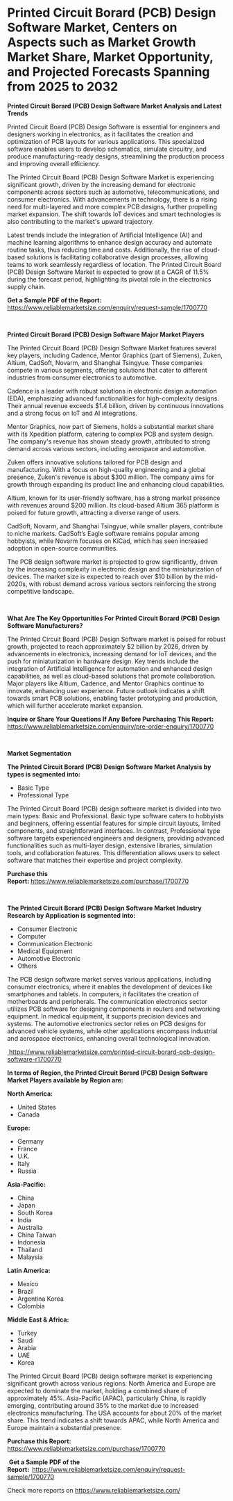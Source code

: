 <p><h1>Printed Circuit Borard (PCB) Design Software Market, Centers on Aspects such as Market Growth Market Share, Market Opportunity, and Projected Forecasts Spanning from 2025 to 2032</h1></p><p><strong>Printed Circuit Borard (PCB) Design Software Market Analysis and Latest Trends</strong></p>
<p><p>Printed Circuit Board (PCB) Design Software is essential for engineers and designers working in electronics, as it facilitates the creation and optimization of PCB layouts for various applications. This specialized software enables users to develop schematics, simulate circuitry, and produce manufacturing-ready designs, streamlining the production process and improving overall efficiency.</p><p>The Printed Circuit Board (PCB) Design Software Market is experiencing significant growth, driven by the increasing demand for electronic components across sectors such as automotive, telecommunications, and consumer electronics. With advancements in technology, there is a rising need for multi-layered and more complex PCB designs, further propelling market expansion. The shift towards IoT devices and smart technologies is also contributing to the market's upward trajectory.</p><p>Latest trends include the integration of Artificial Intelligence (AI) and machine learning algorithms to enhance design accuracy and automate routine tasks, thus reducing time and costs. Additionally, the rise of cloud-based solutions is facilitating collaborative design processes, allowing teams to work seamlessly regardless of location. The Printed Circuit Board (PCB) Design Software Market is expected to grow at a CAGR of 11.5% during the forecast period, highlighting its pivotal role in the electronics supply chain.</p></p>
<p><strong>Get a Sample PDF of the Report:&nbsp;</strong> <a href="https://www.reliablemarketsize.com/enquiry/request-sample/1700770?utm_campaign=2015&utm_medium=2&utm_source=Github&utm_content=ia&utm_term=09012025&utm_id=printed-circuit-borard-pcb-design-software">https://www.reliablemarketsize.com/enquiry/request-sample/1700770</a></p>
<p>&nbsp;</p>
<p><strong>Printed Circuit Borard (PCB) Design Software Major Market Players</strong></p>
<p><p>The Printed Circuit Board (PCB) Design Software Market features several key players, including Cadence, Mentor Graphics (part of Siemens), Zuken, Altium, CadSoft, Novarm, and Shanghai Tsingyue. These companies compete in various segments, offering solutions that cater to different industries from consumer electronics to automotive.</p><p>Cadence is a leader with robust solutions in electronic design automation (EDA), emphasizing advanced functionalities for high-complexity designs. Their annual revenue exceeds $1.4 billion, driven by continuous innovations and a strong focus on IoT and AI integrations.</p><p>Mentor Graphics, now part of Siemens, holds a substantial market share with its Xpedition platform, catering to complex PCB and system design. The company's revenue has shown steady growth, attributed to strong demand across various sectors, including aerospace and automotive.</p><p>Zuken offers innovative solutions tailored for PCB design and manufacturing. With a focus on high-quality engineering and a global presence, Zuken's revenue is about $300 million. The company aims for growth through expanding its product line and enhancing cloud capabilities.</p><p>Altium, known for its user-friendly software, has a strong market presence with revenues around $200 million. Its cloud-based Altium 365 platform is poised for future growth, attracting a diverse range of users.</p><p>CadSoft, Novarm, and Shanghai Tsingyue, while smaller players, contribute to niche markets. CadSoft’s Eagle software remains popular among hobbyists, while Novarm focuses on KiCad, which has seen increased adoption in open-source communities.</p><p>The PCB design software market is projected to grow significantly, driven by the increasing complexity in electronic design and the miniaturization of devices. The market size is expected to reach over $10 billion by the mid-2020s, with robust demand across various sectors reinforcing the strong competitive landscape.</p></p>
<p>&nbsp;</p>
<p><strong>What Are The Key Opportunities For Printed Circuit Borard (PCB) Design Software Manufacturers?</strong></p>
<p><p>The Printed Circuit Board (PCB) Design Software market is poised for robust growth, projected to reach approximately $2 billion by 2026, driven by advancements in electronics, increasing demand for IoT devices, and the push for miniaturization in hardware design. Key trends include the integration of Artificial Intelligence for automation and enhanced design capabilities, as well as cloud-based solutions that promote collaboration. Major players like Altium, Cadence, and Mentor Graphics continue to innovate, enhancing user experience. Future outlook indicates a shift towards smart PCB solutions, enabling faster prototyping and production, which will further accelerate market expansion.</p></p>
<p><strong>Inquire or Share Your Questions If Any Before Purchasing This Report:</strong> <a href="https://www.reliablemarketsize.com/enquiry/pre-order-enquiry/1700770?utm_campaign=2015&utm_medium=2&utm_source=Github&utm_content=ia&utm_term=09012025&utm_id=printed-circuit-borard-pcb-design-software">https://www.reliablemarketsize.com/enquiry/pre-order-enquiry/1700770</a></p>
<p>&nbsp;</p>
<p><strong>Market Segmentation</strong></p>
<p><strong>The Printed Circuit Borard (PCB) Design Software Market Analysis by types is segmented into:</strong></p>
<p><ul><li>Basic Type</li><li>Professional Type</li></ul></p>
<p><p>The Printed Circuit Board (PCB) design software market is divided into two main types: Basic and Professional. Basic type software caters to hobbyists and beginners, offering essential features for simple circuit layouts, limited components, and straightforward interfaces. In contrast, Professional type software targets experienced engineers and designers, providing advanced functionalities such as multi-layer design, extensive libraries, simulation tools, and collaboration features. This differentiation allows users to select software that matches their expertise and project complexity.</p></p>
<p><strong>Purchase this Report:&nbsp;</strong><a href="https://www.reliablemarketsize.com/purchase/1700770?utm_campaign=2015&utm_medium=2&utm_source=Github&utm_content=ia&utm_term=09012025&utm_id=printed-circuit-borard-pcb-design-software">https://www.reliablemarketsize.com/purchase/1700770</a></p>
<p>&nbsp;</p>
<p><strong>The Printed Circuit Borard (PCB) Design Software Market Industry Research by Application is segmented into:</strong></p>
<p><ul><li>Consumer Electronic</li><li>Computer</li><li>Communication Electronic</li><li>Medical Equipment</li><li>Automotive Electronic</li><li>Others</li></ul></p>
<p><p>The PCB design software market serves various applications, including consumer electronics, where it enables the development of devices like smartphones and tablets. In computers, it facilitates the creation of motherboards and peripherals. The communication electronics sector utilizes PCB software for designing components in routers and networking equipment. In medical equipment, it supports precision devices and systems. The automotive electronics sector relies on PCB designs for advanced vehicle systems, while other applications encompass industrial and aerospace electronics, enhancing overall technological innovation.</p></p>
<p><a href="https://www.reliablemarketsize.com/printed-circuit-borard-pcb-design-software-r1700770?utm_campaign=2015&utm_medium=2&utm_source=Github&utm_content=ia&utm_term=09012025&utm_id=printed-circuit-borard-pcb-design-software">&nbsp;https://www.reliablemarketsize.com/printed-circuit-borard-pcb-design-software-r1700770</a></p>
<p><strong>In terms of Region, the Printed Circuit Borard (PCB) Design Software Market Players available by Region are:</strong></p>
<p>
    <p> <strong> North America: </strong>
        <ul>
            <li>United States</li>
            <li>Canada</li>
        </ul>
        </p> 
    <p> <strong> Europe: </strong>
        <ul>
            <li>Germany</li>
            <li>France</li>
            <li>U.K.</li>
            <li>Italy</li>
            <li>Russia</li>
        </ul>
        </p> 
    <p> <strong> Asia-Pacific: </strong>
        <ul>
            <li>China</li>
            <li>Japan</li>
            <li>South Korea</li>
            <li>India</li>
            <li>Australia</li>
            <li>China Taiwan</li>
            <li>Indonesia</li>
            <li>Thailand</li>
            <li>Malaysia</li>
        </ul>
        </p> 
    <p> <strong> Latin America: </strong>
        <ul>
            <li>Mexico</li>
            <li>Brazil</li>
            <li>Argentina Korea</li>
            <li>Colombia</li>
        </ul>
        </p> 
    <p> <strong> Middle East & Africa: </strong>
        <ul>
            <li>Turkey</li>
            <li>Saudi</li>
            <li>Arabia</li>
            <li>UAE</li>
            <li>Korea</li>
        </ul>
    </p>
    </p>
<p><p>The Printed Circuit Board (PCB) design software market is experiencing significant growth across various regions. North America and Europe are expected to dominate the market, holding a combined share of approximately 45%. Asia-Pacific (APAC), particularly China, is rapidly emerging, contributing around 35% to the market due to increased electronics manufacturing. The USA accounts for about 20% of the market share. This trend indicates a shift towards APAC, while North America and Europe maintain a substantial presence.</p></p>
<p><strong>Purchase this Report: </strong><a href="https://www.reliablemarketsize.com/purchase/1700770?utm_campaign=2015&utm_medium=2&utm_source=Github&utm_content=ia&utm_term=09012025&utm_id=printed-circuit-borard-pcb-design-software">https://www.reliablemarketsize.com/purchase/1700770</a></p>
<p>&nbsp;<strong>Get a Sample PDF of the Report:&nbsp;&nbsp;</strong><a href="https://www.reliablemarketsize.com/enquiry/request-sample/1700770?utm_campaign=2015&utm_medium=2&utm_source=Github&utm_content=ia&utm_term=09012025&utm_id=printed-circuit-borard-pcb-design-software">https://www.reliablemarketsize.com/enquiry/request-sample/1700770</a></p>
<p><strong></strong></p>
<p>Check more reports on <a href="https://www.reliablemarketsize.com/?utm_campaign=2015&utm_medium=2&utm_source=Github&utm_content=ia&utm_term=09012025&utm_id=printed-circuit-borard-pcb-design-software">https://www.reliablemarketsize.com/</a></p>